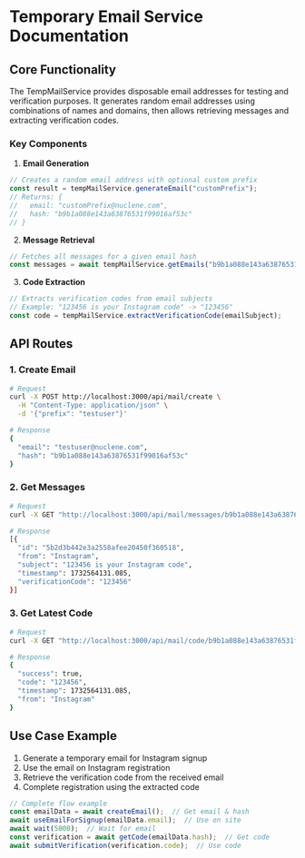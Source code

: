 # Temporary Email Service Documentation

## Core Functionality
The TempMailService provides disposable email addresses for testing and verification purposes. It generates random email addresses using combinations of names and domains, then allows retrieving messages and extracting verification codes.

### Key Components

1. **Email Generation**
```javascript
// Creates a random email address with optional custom prefix
const result = tempMailService.generateEmail("customPrefix"); 
// Returns: { 
//   email: "customPrefix@nuclene.com", 
//   hash: "b9b1a088e143a63876531f99016af53c" 
// }
```

2. **Message Retrieval**
```javascript
// Fetches all messages for a given email hash
const messages = await tempMailService.getEmails("b9b1a088e143a63876531f99016af53c");
```

3. **Code Extraction**
```javascript
// Extracts verification codes from email subjects
// Example: "123456 is your Instagram code" -> "123456"
const code = tempMailService.extractVerificationCode(emailSubject);
```

## API Routes

### 1. Create Email
```bash
# Request
curl -X POST http://localhost:3000/api/mail/create \
  -H "Content-Type: application/json" \
  -d '{"prefix": "testuser"}'

# Response
{
  "email": "testuser@nuclene.com",
  "hash": "b9b1a088e143a63876531f99016af53c"
}
```

### 2. Get Messages
```bash
# Request
curl -X GET "http://localhost:3000/api/mail/messages/b9b1a088e143a63876531f99016af53c"

# Response
[{
  "id": "5b2d3b442e3a2558afee20450f360518",
  "from": "Instagram",
  "subject": "123456 is your Instagram code",
  "timestamp": 1732564131.085,
  "verificationCode": "123456"
}]
```

### 3. Get Latest Code
```bash
# Request
curl -X GET "http://localhost:3000/api/mail/code/b9b1a088e143a63876531f99016af53c"

# Response
{
  "success": true,
  "code": "123456",
  "timestamp": 1732564131.085,
  "from": "Instagram"
}
```

## Use Case Example
1. Generate a temporary email for Instagram signup
2. Use the email on Instagram registration
3. Retrieve the verification code from the received email
4. Complete registration using the extracted code

```javascript
// Complete flow example
const emailData = await createEmail();  // Get email & hash
await useEmailForSignup(emailData.email);  // Use on site
await wait(5000);  // Wait for email
const verification = await getCode(emailData.hash);  // Get code
await submitVerification(verification.code);  // Use code
```
